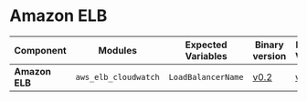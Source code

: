 # Amazon ELB

| **Component**    | **Modules**           | **Expected Variables** | **Binary version** |  **Module Version**                                                                            | **Changelog**                                                              |
|------------------|-----------------------|--------------------------|--------------------|------------------------------------------------------------------------------------------------|----------------------------------------------------------------------------|
| **Amazon ELB**           | `aws_elb_cloudwatch`                        | `LoadBalancerName`                                       | [v0.2](https://last9.jfrog.io/ui/native/last9-openmetrics-exporter/release-v0.2/)             |  [v0.0.2](https://github.com/last9/openmetrics-registry/releases/download/v0.0.2/aws_cloudwatch_elb_v0.0.2.hcl)                           | [Changelog](https://github.com/last9/openmetrics-registry/blob/master/aws/cloudwatch/elb/CHANGELOG.md)           |

